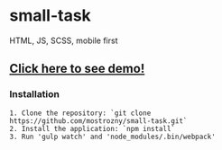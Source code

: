 # small-task
HTML, JS, SCSS, mobile first

## [Click here to see demo!](https://mostrozny.github.io/small-task/ "Google's Homepage")

### Installation
    
    1. Clone the repository: `git clone https://github.com/mostrozny/small-task.git`
    2. Install the application: `npm install`
    3. Run 'gulp watch' and 'node_modules/.bin/webpack'